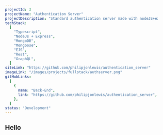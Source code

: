 ```yaml
---
projectId: 3
projectName: "Authentication Server"
projectDescription: "Standard authentication server made with nodeJS+express."
techStack:
  [
    "Typescript",
    "NodeJs + Express",
    "MongoDB",
    "Mongoose",
    "EJS",
    "Rest",
    "GraphQL",
  ]
siteLink: "https://github.com/philipjonlewis/authentication_server"
imageLink: "/images/projects/fullstack/authserver.png"
gitHubLinks:
  [
    {
      name: "Back-End",
      link: "https://github.com/philipjonlewis/authentication_server",
    },
  ]
status: "Development"
---
```


## Hello
